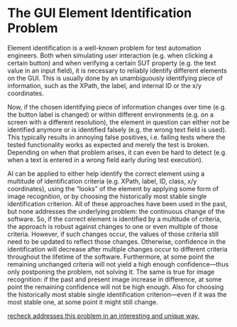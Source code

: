 The GUI Element Identification Problem
======================================

Element identification is a well-known problem for test automation engineers. Both when simulating user interaction (e.g. when clicking a certain button) and when verifying a certain SUT property (e.g. the text value in an input field), it is necessary to reliably identify different elements on the GUI. This is usually done by an unambiguously identifying piece of information, such as the XPath, the label, and internal ID or the x/y coordinates. 

Now, if the chosen identifying piece of information changes over time (e.g. the button label is changed) or within different environments (e.g. on a screen with a different resolution), the element in question can either not be identified anymore or is identified falsely (e.g. the wrong text field is used). This typically results in annoying false positives, i.e. failing tests where the tested functionality works as expected and merely the test is broken. Depending on when that problem arises, it can even be hard to detect (e.g. when a text is entered in a wrong field early during test execution). 

AI can be applied to either help identify the correct element using a multitude of identification criteria (e.g. XPath, label, ID, class, x/y coordinates), using the “looks” of the element by applying some form of image recognition, or by choosing the historically most stable single identification criterion. All of these approaches have been used in the past, but none addresses the underlying problem: the continuous change of the software. So, if the correct element is identified by a multitude of criteria, the approach is robust against changes to one or even multiple of those criteria. However, if such changes occur, the values of those criteria still need to be updated to reflect those changes. Otherwise, confidence in the identification will decrease after multiple changes occur to different criteria throughout the lifetime of the software. Furthermore, at some point the remaining unchanged criteria will not yield a high enough confidence—thus only postponing the problem, not solving it. The same is true for image recognition: if the past and present image increase in difference, at some point the remaining confidence will not be high enough. Also for choosing the historically most stable single identification criterion—even if it was the most stable one, at some point it might still change.

[recheck addresses this problem in an interesting and unique way.](unbreakable-selenium.md)
